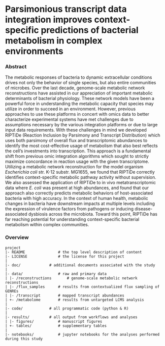 # Parsimonious transcript data integration improves context-specific predictions of bacterial metabolism in complex environments

### Abstract

The metabolic responses of bacteria to dynamic extracellular conditions drives not only the behavior of single species, but also entire communities of microbes. Over the last decade, genome-scale metabolic network reconstructions have assisted in our appreciation of important metabolic determinants of bacterial physiology. These network models have been a powerful force in understanding the metabolic capacity that species may utilize in order to succeed in an environment. However, previous approaches to use these platforms in concert with omics data to better characterize experimental systems have met challenges due to assumptions necessary by the various integration platforms or due to large input data requirements. With these challenges in mind we developed RIPTiDe (Reaction Inclusion by Parsimony and Transcript Distribution) which uses both parsimony of overall flux and transcriptomic abundances to identify the most cost-effective usage of metabolism that also best reflects the cell’s investments into transcription. This approach is a fundamental shift from previous omic integration algorithms which sought to strictly maximize concordance in reaction usage with the given transcriptome. Utilizing a metabolic network reconstruction for the model organism *Escherichia coli* str. K-12 substr. MG1655, we found that RIPTiDe correctly identifies context-specific metabolic pathway activity without supervision. We also assessed the application of RIPTiDe to in vivo metatranscriptomic data where *E. coli* was present at high abundances, and found that our approach also correctly predicts metabolic behaviors of host-associated bacteria with high accuracy. In the context of human health, metabolic changes in bacteria have downstream impacts at multiple levels including the expression of virulence factors from pathogens or inducing disease-associated dysbiosis across the microbiota. Toward this point, RIPTiDe has far reaching potential for understanding context-specific bacterial metabolism within complex communities.

### Overview

	project
	|- README          		# the top level description of content
	|- LICENSE         		# the license for this project
	|
	|- doc/				# additional documents associated with the study
	|
	|- data/          		# raw and primary data
	| |- /reconstructions		# genome-scale metabolic network reconstructions
	| |- /flux_samples		# results from contextualized flux sampling of GENREs
	| |- /transcript		# mapped transcript abundances
	| +- /metabolome		# results from untargeted LCMS analysis
	|
	|- code/			# all programmatic code (python & R)
	|
	|- results/			# all output from workflows and analyses
	| |- figures/			# manuscript figures
	| +- tables/			# supplementary tables
	|
	|- notebooks/			# jupyter notebooks for the analyses performed during this study


